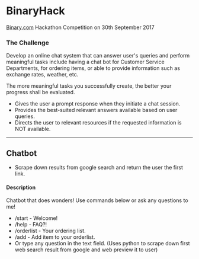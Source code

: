 # BinaryHack
[Binary.com](https://www.binary.com) Hackathon Competition on 30th September 2017

### The Challenge
Develop an online chat system that can answer user's queries and perform meaningful tasks include having a chat bot for Customer Service Departments, for ordering items, or able to provide information such as exchange rates, weather, etc.

The more meaningful tasks you successfully create, the better your progress shall be evaluated.
- Gives the user a prompt response when they initiate a chat session.
- Provides the best-suited relevant answers available based on user queries.
- Directs the user to relevant resources if the requested information is NOT available.

<hr>

## Chatbot 
- Scrape down results from google search and return the user the first link.

#### Description
Chatbot that does wonders! 
Use commands below or ask any questions to me!

- /start - Welcome!
- /help - FAQ?!
- /orderlist - Your ordering list.
- /add - Add item to your orderlist.
- Or type any question in the text field. (Uses python to scrape down first web search result from google and web preview it to user)
